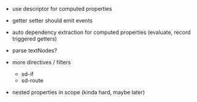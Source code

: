 - use descriptor for computed properties
- getter setter should emit events
- auto dependency extraction for computed properties (evaluate, record triggered getters)

- parse textNodes?
- more directives / filters
    - sd-if
    - sd-route
- nested properties in scope (kinda hard, maybe later)